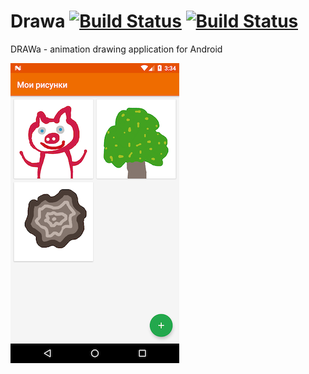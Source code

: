 # Drawa [![Build Status](https://travis-ci.org/solkin/drawa-android.svg?branch=master)](https://travis-ci.org/solkin/drawa-android) [![Build Status](http://citron.cloud/app/rest/builds/buildType:id:DrawaAndroid_Build/statusIcon.svg)](http://citron.cloud/viewType.html?buildTypeId=DrawaAndroid_Build)
DRAWa - animation drawing application for Android

![Screenshot](graphics/main.png "Main")
